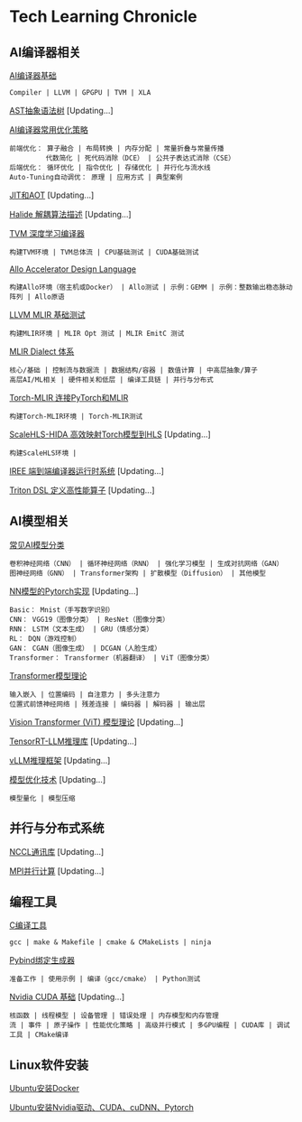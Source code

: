 # Tech Learning Chronicle

## AI编译器相关

[AI编译器基础](AI编译器基础.md)

    Compiler | LLVM | GPGPU | TVM | XLA

[AST抽象语法树](AST抽象语法树.md) [Updating...]

[AI编译器常用优化策略](AI编译器常用优化策略.md)

    前端优化： 算子融合 | 布局转换 | 内存分配 | 常量折叠与常量传播
             代数简化 | 死代码消除（DCE） | 公共子表达式消除（CSE）
    后端优化： 循环优化 | 指令优化 | 存储优化 | 并行化与流水线
    Auto-Tuning自动调优： 原理 | 应用方式 | 典型案例

[JIT和AOT](JIT和AOT.md) [Updating...]

[Halide 解耦算法描述](Halide_解耦算法描述.md) [Updating...]

[TVM 深度学习编译器](TVM_深度学习编译器.md)

    构建TVM环境 | TVM总体流 | CPU基础测试 | CUDA基础测试

[Allo Accelerator Design Language](Allo_Accelerator_Design_Language.md)

    构建Allo环境（宿主机或Docker） | Allo测试 | 示例：GEMM | 示例：整数输出稳态脉动阵列 | Allo原语

[LLVM MLIR 基础测试](LLVM_MLIR_基础测试.md)

    构建MLIR环境 | MLIR Opt 测试 | MLIR EmitC 测试

[MLIR Dialect 体系](MLIR_Dialect_体系.md)

    核心/基础 | 控制流与数据流 | 数据结构/容器 | 数值计算 | 中高层抽象/算子
    高层AI/ML相关 | 硬件相关和低层 | 编译工具链 | 并行与分布式

[Torch-MLIR 连接PyTorch和MLIR](Torch-MLIR_连接PyTorch和MLIR.md)

    构建Torch-MLIR环境 | Torch-MLIR测试

[ScaleHLS-HIDA 高效映射Torch模型到HLS](ScaleHLS-HIDA_高效映射Torch模型到HLS.md) [Updating...]

    构建ScaleHLS环境 | 

[IREE 端到端编译器运行时系统](IREE_端到端编译器运行时系统.md) [Updating...]

[Triton DSL 定义高性能算子](Triton_DSL_定义高性能算子.md) [Updating...]

## AI模型相关

[常见AI模型分类](常见AI模型分类.md)

    卷积神经网络（CNN） | 循环神经网络（RNN） | 强化学习模型 | 生成对抗网络（GAN）
    图神经网络（GNN） | Transformer架构 | 扩散模型（Diffusion） | 其他模型

[NN模型的Pytorch实现](https://github.com/zeroherolin/pytorch-nn) [Updating...]

    Basic： Mnist（手写数字识别）
    CNN： VGG19（图像分类） | ResNet（图像分类）
    RNN： LSTM（文本生成） | GRU（情感分类）
    RL： DQN（游戏控制）
    GAN： CGAN（图像生成） | DCGAN（人脸生成）
    Transformer： Transformer（机器翻译） | ViT（图像分类）

[Transformer模型理论](Transformer模型理论.md)

    输入嵌入 | 位置编码 | 自注意力 | 多头注意力
    位置式前馈神经网络 | 残差连接 | 编码器 | 解码器 | 输出层

[Vision Transformer (ViT) 模型理论](ViT模型理论.md) [Updating...]

[TensorRT-LLM推理库](TensorRT-LLM推理库.md) [Updating...]

[vLLM推理框架](vLLM推理框架.md) [Updating...]

[模型优化技术](模型优化技术.md) [Updating...]

    模型量化 | 模型压缩

## 并行与分布式系统

[NCCL通讯库](NCCL通讯库.md) [Updating...]

[MPI并行计算](MPI并行计算.md) [Updating...]

## 编程工具

[C编译工具](C编译工具.md)

    gcc | make & Makefile | cmake & CMakeLists | ninja

[Pybind绑定生成器](Pybind绑定生成器.md)

    准备工作 | 使用示例 | 编译（gcc/cmake） | Python测试

[Nvidia CUDA 基础](Nvidia_CUDA_基础.md) [Updating...]

    核函数 | 线程模型 | 设备管理 | 错误处理 | 内存模型和内存管理
    流 | 事件 | 原子操作 | 性能优化策略 | 高级并行模式 | 多GPU编程 | CUDA库 | 调试工具 | CMake编译

## Linux软件安装

[Ubuntu安装Docker](Ubuntu安装Docker.md)

[Ubuntu安装Nvidia驱动、CUDA、cuDNN、Pytorch](Ubuntu安装Nvidia驱动、CUDA、cuDNN、Pytorch.md)
